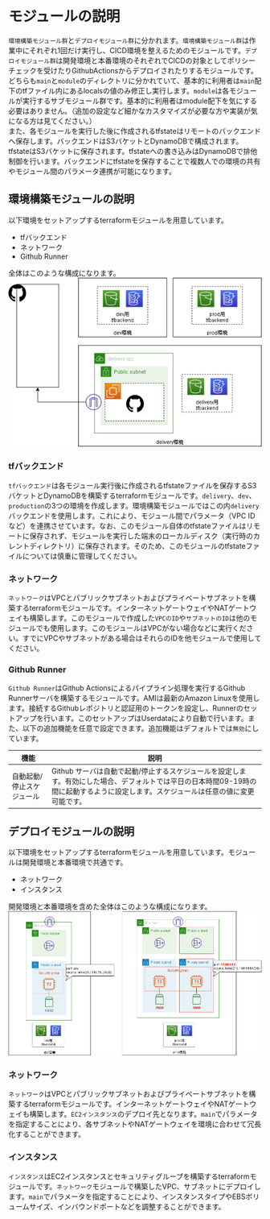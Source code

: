 
# モジュールの説明
`環境構築モジュール群`と`デプロイモジュール群`に分かれます。`環境構築モジュール群`は作業中にそれぞれ1回だけ実行し、CICD環境を整えるためのモジュールです。`デプロイモジュール群`は開発環境と本番環境のそれぞれでCICDの対象としてポリシーチェックを受けたりGithubActionsからデプロイされたりするモジュールです。  
どちらも`main`と`module`のディレクトリに分かれていて、基本的に利用者は`main`配下のtfファイル内にあるlocalsの値のみ修正し実行します。`module`は各モジュールが実行するサブモジュール群です。基本的に利用者はmodule配下を気にする必要はありません。（追加の設定など細かなカスタマイズが必要な方や実装が気になる方は見てください。）  
また、各モジュールを実行した後に作成されるtfstateはリモートのバックエンドへ保存します。バックエンドはS3バケットとDynamoDBで構成されます。tfstateはS3バケットに保存されます。tfstateへの書き込みはDynamoDBで排他制御を行います。バックエンドにtfstateを保存することで複数人での環境の共有やモジュール間のパラメータ連携が可能になります。  

## 環境構築モジュールの説明

以下環境をセットアップするterraformモジュールを用意しています。

- tfバックエンド
- ネットワーク
- Github Runner

全体はこのような構成になります。  
![全体図](../images/use-runner.png)  

### tfバックエンド

`tfバックエンド`は各モジュール実行後に作成されるtfstateファイルを保存するS3バケットとDynamoDBを構築するterraformモジュールです。`delivery`、`dev`、`production`の3つの環境を作成します。環境構築モジュールではこの内`delivery`バックエンドを使用します。これにより、モジュール間でパラメータ（VPC IDなど）を連携させています。なお、このモジュール自体のtfstateファイルはリモートに保存されず、モジュールを実行した端末のローカルディスク（実行時のカレントディレクトリ）に保存されます。そのため、このモジュールのtfstateファイルについては慎重に管理してください。

### ネットワーク

`ネットワーク`はVPCとパブリックサブネットおよびプライベートサブネットを構築するterraformモジュールです。インターネットゲートウェイやNATゲートウェイも構築します。このモジュールで作成した`VPCのID`や`サブネットのID`は他のモジュールでも使用します。このモジュールはVPCがない場合などに実行ください。すでにVPCやサブネットがある場合はそれらのIDを他モジュールで使用してください。

### Github Runner

`Github Runner`はGithub Actionsによるパイプライン処理を実行するGithub Runnerサーバを構築するモジュールです。AMIは最新のAmazon Linuxを使用します。接続するGithubレポジトリと認証用のトークンを設定し、Runnerのセットアップを行います。このセットアップはUserdataにより自動で行います。また、以下の追加機能を任意で設定できます。追加機能はデフォルトでは`無効`にしています。

|機能|説明|
|-|-|
|自動起動/停止スケジュール|Github サーバは自動で起動/停止するスケジュールを設定します。有効にした場合、デフォルトでは平日の日本時間09-19時の間に起動するように設定します。スケジュールは任意の値に変更可能です。|


## デプロイモジュールの説明

以下環境をセットアップするterraformモジュールを用意しています。モジュールは開発環境と本番環境で共通です。

- ネットワーク
- インスタンス

開発環境と本番環境を含めた全体はこのような構成になります。  
![全体図](./../images/use-production.png)

### ネットワーク

`ネットワーク`はVPCとパブリックサブネットおよびプライベートサブネットを構築するterraformモジュールです。インターネットゲートウェイやNATゲートウェイも構築します。`EC2インスタンス`のデプロイ先となります。`main`でパラメータを指定することにより、各サブネットやNATゲートウェイを環境に合わせて冗長化することができます。

### インスタンス

`インスタンス`はEC2インスタンスとセキュリティグループを構築するterraformモジュールです。`ネットワーク`モジュールで構築したVPC、サブネットにデプロイします。`main`でパラメータを指定することにより、インスタンスタイプやEBSボリュームサイズ、インバウンドポートなどを調整することができます。
